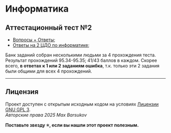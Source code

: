 # Информатика

## Аттестационный тест №2

- [Вопросы + Ответы](./Аттестационный%20тест/answers.pdf);
- [Ответы на 2 ЦДО по информатике](https://docs.google.com/document/d/1L87jwVduVDCsIyIWdSlYqZ-Gd9XRykO3Pjx7C_WjG0c/edit);

Банк заданий собран несколькими людьми за 4 прохождения теста. Результат прохождений 95.34-95.35; 41/43 баллов в каждом. Скорее всего, **в ответах к 1 или 2 заданиям ошибка**, т.к. только эти 2 задания были общими для всех 4 прохождений.

---

## Лицензия <a name="license"></a>

Проект доступен с открытым исходным кодом на условиях [Лицензии GNU GPL 3](https://opensource.org/license/gpl-3-0/). \
*Авторские права 2025 Max Barsukov*

**Поставьте звезду :star:, если вы нашли этот проект полезным.**
